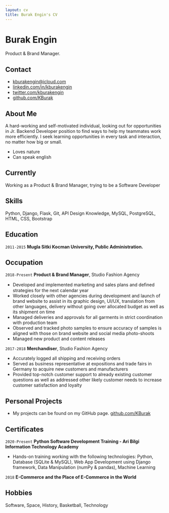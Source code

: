 ```yaml
---
layout: cv
title: Burak Engin's CV
---
```

# Burak Engin
Product & Brand Manager.

## Contact

- kburakengin@icloud.com
- [linkedin.com/in/kburakengin](https://linkedin.com/in/kburakengin)
- [twitter.com/kburakengin](https://twitter.com/kburakengin)
- [github.com/KBurak](https://github.com/KBurak)

## About Me

A hard-working and self-motivated individual, looking out for opportunities in Jr. Backend Developer position to find ways to help my teammates work more efficiently. I seek learning opportunities in every task and interaction, no matter how big or small.

- Loves nature
- Can speak english

## Currently

Working as a Product & Brand Manager, trying to be a Software Developer

## Skills

Python, Django, Flask, Git, API Design Knowledge, MySQL, PostgreSQL, HTML, CSS, Bootstrap


## Education

`2011-2015`
__Mugla Sitki Kocman University, Public Administration.__


## Occupation

`2018-Present`
__Product & Brand Manager__, Studio Fashion Agency

- Developed and implemented marketing and sales plans and deﬁned strategies for the next calendar year
- Worked closely with other agencies during development and launch of brand website to assist in its graphic design, UI/UX, translation from other languages, delivery without going over allocated budget as well as its shipment on time
- Managed deliveries and approvals for all garments in strict coordination with production team
- Observed and tracked photo samples to ensure accuracy of samples is aligned with those on brand website and social media photo-shoots
- Managed new product and content releases


`2017-2018`
__Merchandiser__, Studio Fashion Agency

- Accurately logged all shipping and receiving orders
- Served as business representative at expositions and trade fairs in Germany to acquire new customers and manufacturers
- Provided top-notch customer support to already existing customer questions as well as addressed other likely customer needs to increase customer satisfaction and loyalty

## Personal Projects
- My projects can be found on my GitHub page. [github.com/KBurak](https://github.com/KBurak)

## Certificates

`2020-Present`
__Python Software Development Training - Ari Bilgi Information Technology Academy__
- Hands-on training working with the following technologies: Python, Database (SQLite & MySQL), Web App Development using Django framework, Data Manipulation (numPy & pandas), Machine Learning

`2018`
__E-Commerce and the Place of E-Commerce in the World__

## Hobbies

Software, Space, History, Basketball, Technology
